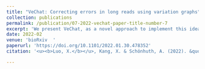 ```yaml
---
title: "VeChat: Correcting errors in long reads using variation graphs"
collection: publications
permalink: /publication/07-2022-vechat-paper-title-number-7
excerpt: 'We present VeChat, as a novel approach to implement this idea: VeChat distinguishes errors from haplotype-specific true variants based on variation graphs, which reflect a popular type of data structure for pangenome reference systems.'
date: 2022-02
venue: 'bioRxiv  '
paperurl: 'https://doi.org/10.1101/2022.01.30.478352'
citation: '<u><b>Luo, X.</b></u>, Kang, X. & Schönhuth, A. (2022). &quot;VeChat: Correcting errors in long reads using variation graphs.&quot; <i>bioRxiv</i>.'

---
```


